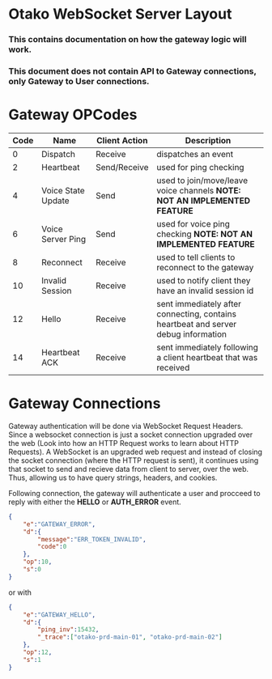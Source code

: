 # Otako WebSocket Server Layout

### This contains documentation on how the gateway logic will work.
### This document does not contain API to Gateway connections, only Gateway to User connections.

# Gateway OPCodes

| Code | Name | Client Action | Description |
|------|------|------|-------------|
| 0 | Dispatch | Receive | dispatches an event |
| 2 | Heartbeat | Send/Receive | used for ping checking |
| 4 | Voice State Update | Send | used to join/move/leave voice channels **NOTE: NOT AN IMPLEMENTED FEATURE** |
| 6 | Voice Server Ping | Send | used for voice ping checking **NOTE: NOT AN IMPLEMENTED FEATURE** |
| 8 | Reconnect | Receive | used to tell clients to reconnect to the gateway |
| 10 | Invalid Session | Receive | used to notify client they have an invalid session id |
| 12 | Hello | Receive | sent immediately after connecting, contains heartbeat and server debug information |
| 14 | Heartbeat ACK | Receive | sent immediately following a client heartbeat that was received |

# Gateway Connections

Gateway authentication will be done via WebSocket Request Headers. 
Since a websocket connection is just a socket connection upgraded over the web (Look into how an HTTP Request works to learn about HTTP Requests). A WebSocket is an upgraded web request and instead of closing the socket connection (where the HTTP request is sent), it continues using that socket to send and recieve data from client to server, over the web. Thus, allowing us to have query strings, headers, and cookies.



Following connection, the gateway will authenticate a user and procceed to reply with either the **HELLO** or **AUTH_ERROR** event.
```json
{
    "e":"GATEWAY_ERROR",
    "d":{
        "message":"ERR_TOKEN_INVALID",
        "code":0
    },
    "op":10,
    "s":0
}
```
or with
```json
{
    "e":"GATEWAY_HELLO",
    "d":{
        "ping_inv":15432,
        "_trace":["otako-prd-main-01", "otako-prd-main-02"]
    },
    "op":12,
    "s":1
}
```

